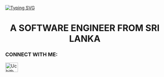 [![Typing SVG](https://readme-typing-svg.herokuapp.com?size=32&vCenter=true&width=760&lines=Hi+I'm+Uchithma+Senevirathne;IJSE-+Institute+of+Software+Engineering;&color=white)](https://git.io/typing-svg)

<h1 align="center">A SOFTWARE ENGINEER FROM SRI LANKA</h1>
<h3 align="center"></h3>
<h3 align="left">CONNECT WITH ME:</h3>
<p align="left">
<a href="https://www.instagram.com/_uchi._?igsh=OGQ5ZDc2ODk2ZA==" target="blank"><img align="center" src="https://raw.githubusercontent.com/rahuldkjain/github-profile-readme-generator/master/src/images/icons/Social/instagram.svg" alt="Uchithma Senevirathne" height="30" width="40" /></a>
</p>
